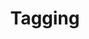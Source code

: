 ---
title: 'Tagging'
layout: 'layouts/feed.html'
pagination:
  data: collections
  size: 1
  alias: tag
  filter: ['all', 'nav', 'writing', 'work', 'featuredWork', 'people', 'rss', 'thoughts']
permalink: '/tagging/{{ tag | slug }}/'
---